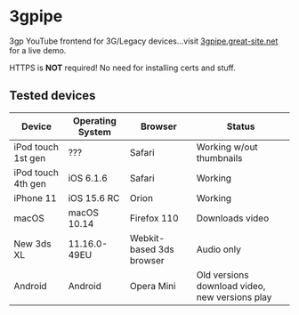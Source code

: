 # 3gpipe
3gp YouTube frontend for 3G/Legacy devices...visit [3gpipe.great-site.net](http://3gpipe.great-site.net) for a live demo.

HTTPS is **NOT** required! No need for installing certs and stuff.

## Tested devices
|Device|Operating System|Browser|Status|
|------|----------------|-------|-----|
|iPod touch 1st gen|???|Safari|Working w/out thumbnails|
|iPod touch 4th gen|iOS 6.1.6|Safari|Working|
|iPhone 11|iOS 15.6 RC|Orion|Working|
|macOS|macOS 10.14|Firefox 110|Downloads video|
|New 3ds XL|11.16.0-49EU|Webkit-based 3ds browser|Audio only|
|Android|Android|Opera Mini|Old versions download video, new versions play|